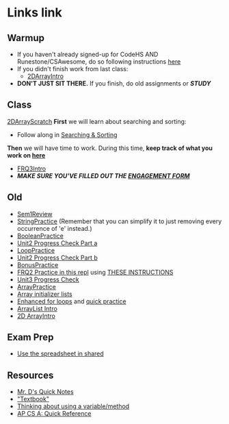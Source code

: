 # Links link

## Warmup
* If you haven't already signed-up for CodeHS AND Runestone/CSAwesome, do so following instructions [here](https://github.com/mrDonoghue/APCSA-Block8-2122/blob/main/files/signup.md)
* If you didn't finish work from last class:
    - [2DArrayIntro](https://runestone.academy/assignments/doAssignment?assignment_id=103412)
* **DON'T JUST SIT THERE.** If you finish, do old assignments or ***STUDY***

## Class
[2DArrayScratch](https://replit.com/team/APCSA-Block5-2122/2DArrayScratch)
**First** we will learn about searching and sorting:
* Follow along in [Searching & Sorting](https://runestone.academy/runestone/assignments/doAssignment?assignment_id=103350)

**Then** we will have time to work. During this time, **keep track of what you work on [here](https://forms.gle/La1oyVfFjSndHk4R6)**
* [FRQ3Intro](https://runestone.academy/runestone/assignments/doAssignment?assignment_id=103430)
* ***MAKE SURE YOU'VE FILLED OUT THE [ENGAGEMENT FORM](https://forms.gle/La1oyVfFjSndHk4R6)***

## Old
* [Sem1Review](https://apclassroom.collegeboard.org/8/assessments/assignments/44393160/)
* [StringPractice](https://replit.com/team/APCSA-Block5-2122/StringPractice) (Remember that you can simplify it to just removing every occurrence of 'e' instead.)
* [BooleanPractice](https://replit.com/team/APCSA-Block5-2122/BooleanPractice)
* [Unit2 Progress Check Part a](https://apclassroom.collegeboard.org/8/assessments/assignments/36223091)
* [LoopPractice](https://replit.com/team/APCSA-Block5-2122/LoopPractice)
* [Unit2 Progress Check Part b](https://apclassroom.collegeboard.org/8/assessments/assignments/36223090/)
* [BonusPractice](https://apclassroom.collegeboard.org/8/assessments/assignments/44830207/)
* [FRQ2 Practice in this repl](https://replit.com/team/APCSA-Block5-2122/FRQ2-Practice) using [THESE INSTRUCTIONS](files/frq2.pdf)
* [Unit3 Progress Check](https://apclassroom.collegeboard.org/8/assessments/assignments/36223092/)
* [ArrayPractice](https://replit.com/team/APCSA-Block5-2122/ArrayPractice)
* [Array initializer lists](https://codehs.com/lms/assignment/60430564)
* [Enhanced for loops](https://codehs.com/lms/assignment/60430585) and [quick practice](https://codehs.com/lms/assignment/60430591)
* [ArrayList Intro](https://runestone.academy/assignments/doAssignment?assignment_id=103093)
* [2D ArrayIntro](https://runestone.academy/runestone/assignments/doAssignment?assignment_id=103412)

## Exam Prep
* [Use the spreadsheet in shared](https://drive.google.com/drive/folders/1Mjjk9aMo4twE6UWEnXV9YLTr4X2uZvMW?usp=sharing)
## Resources
* [Mr. D's Quick Notes](https://replit.com/@APCSA-Block5-2122/Coursework01MrDsQuickNotes)
* ["Textbook"](https://runestone.academy/ns/books/published/VAPCSA22/index.html)
* [Thinking about using a variable/method](https://gist.github.com/mrDonoghue/a8624071c0c342dfcb394d7df59f2bef)
* [AP CS A: Quick Reference](https://apstudents.collegeboard.org/ap/pdf/ap-computer-science-a-java-quick-reference_0.pdf)

